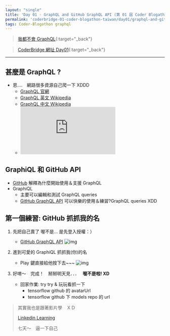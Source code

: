 ```yaml
---
layout: "single"
title: 'Day 01 - GraphQL and GitHub GraphQL API (第 01 屆 Coder Blogathon Taiwan)'
permalink: 'coderbridge-01-coder-blogathon-taiwan/day01/graphql-and-github-graphql-api'
tags: Coder-Blogathon graphql
---
```


> [我都不會 GraphQL](https://www.coderbridge.com/series/6f23d5d27f5b4e20bedbef1feff4d66e){:target="_back"}


> [CoderBridge 網址 Day01](https://www.coderbridge.com/posts/f466040adab34404ab19fe86309bc6dd){:target="_back"}

---

## 甚麼是 GraphQL ?

- 恩....　網路很多資源自己爬一下 XDDD
   - [GraphQL 官網](https://graphql.org/)
   - [GraphQL 英文 Wikipedia](https://en.wikipedia.org/wiki/GraphQL)
   - [GraphQL 中文 Wikipedia](https://zh.wikipedia.org/wiki/GraphQL)
   -  <iframe src="https://www.youtube.com/embed/VjXb3PRL9WI" frameborder="0" allow="accelerometer; autoplay; encrypted-media; gyroscope; picture-in-picture" allowfullscreen></iframe> 


## GraphiQL 和 GitHub API

- [GitHub](https://github.blog/2016-09-14-the-github-graphql-api/) 解釋為什麼開始使用＆支援 GraphQL
- GraphiQL
   - 主要可以編輯和測試 GraphQL queries
   - [GitHub GraphQL API](https://developer.github.com/v4/explorer/) 可以快樂的使用＆練習?GraphQL queries XDD


## 第一個練習: GitHub 抓抓我的名

1. 先把自己賣了 喔不是... 是先登入授權：）
   - [GitHub GraphQL API](https://developer.github.com/v4/explorer/)
      ![img](https://static.coderbridge.com/img/yuting3656/51a07877112148879b3f4d5ddfb2d6e5.jpg)

2. 進到可愛的 GraphiQL 抓抓我(你)的名
   - Play 鍵直接給他按下去~~~
      ![img](https://static.coderbridge.com/img/yuting3656/efd05a8c59ec4a0c9a2f5fbc5e775e36.jpg)
      
3. 好唷～　完成！　掰掰明天見．．．　
   __喔不是啦! XD__　
   - 回家作業: try try & 玩玩看抓一下
      - tensorflow github 的 avatarUrl 
      - tensorflow github 下 models repo 的 url



>  其實我也是跟著影片學　ＸＤ　
>
>  [Linkedin Learning](https://www.linkedin.com/learning/paths/stay-ahead-in-graphql?u=43607124)
>
>  七天～　逼一下自己